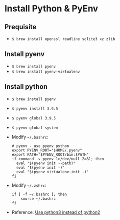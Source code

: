 # Install Python & PyEnv

## Prequisite

- `$ brew install openssl readline sqlite3 xz zlib`

## Install pyenv

- `$ brew install pyenv`
- `$ brew install pyenv-virtualenv`

## Install python

- `$ brew install pyenv`
- `$ pyenv install 3.9.5`
- `$ pyenv global 3.9.5`
- `$ pyenv global system`
- Modify `~/.bashrc`:

    ```:bash
    # pyenv - use pyenv python
    export PYENV_ROOT="$HOME/.pyenv"
    export PATH="$PYENV_ROOT/bin:$PATH"
    if command -v pyenv 1>/dev/null 2>&1; then
      eval "$(pyenv init --path)"
      eval "$(pyenv init -)"
      eval "$(pyenv virtualenv-init -)"
    fi
    ```

- Modify `~/.zshrc`:

  ```:bash
  if [ -f ~/.bashrc ]; then
      source ~/.bashrc
  fi
  ```

- Reference: [Use python3 instead of python2](https://opensource.com/article/19/5/python-3-default-mac)
